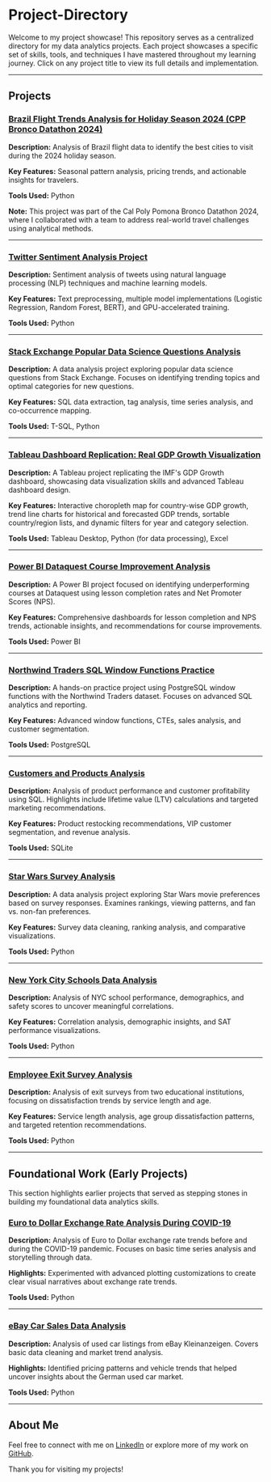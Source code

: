 # Project-Directory
Welcome to my project showcase! This repository serves as a centralized directory for my data analytics projects. Each project showcases a specific set of skills, tools, and techniques I have mastered throughout my learning journey. Click on any project title to view its full details and implementation.

---

## Projects

### [Brazil Flight Trends Analysis for Holiday Season 2024 (CPP Bronco Datathon 2024)](https://github.com/jastro-dev/cpp-bronco-datathon-fall-2024)
**Description:** Analysis of Brazil flight data to identify the best cities to visit during the 2024 holiday season.

**Key Features:** Seasonal pattern analysis, pricing trends, and actionable insights for travelers.

**Tools Used:** Python

**Note:** This project was part of the Cal Poly Pomona Bronco Datathon 2024, where I collaborated with a team to address real-world travel challenges using analytical methods.

---

### [Twitter Sentiment Analysis Project](https://github.com/jastro-dev/twitter-sentiment-analysis)
**Description:** Sentiment analysis of tweets using natural language processing (NLP) techniques and machine learning models.

**Key Features:** Text preprocessing, multiple model implementations (Logistic Regression, Random Forest, BERT), and GPU-accelerated training.

**Tools Used:** Python

---

### [Stack Exchange Popular Data Science Questions Analysis](https://github.com/jastro-dev/dq-11-stackexchange-popular-questions)
**Description:** A data analysis project exploring popular data science questions from Stack Exchange. Focuses on identifying trending topics and optimal categories for new questions.

**Key Features:** SQL data extraction, tag analysis, time series analysis, and co-occurrence mapping.

**Tools Used:** T-SQL, Python

---

### [Tableau Dashboard Replication: Real GDP Growth Visualization](https://github.com/jastro-dev/tableau-imf-data-dashboard)
**Description:** A Tableau project replicating the IMF's GDP Growth dashboard, showcasing data visualization skills and advanced Tableau dashboard design.

**Key Features:** Interactive choropleth map for country-wise GDP growth, trend line charts for historical and forecasted GDP trends, sortable country/region lists, and dynamic filters for year and category selection.

**Tools Used:** Tableau Desktop, Python (for data processing), Excel

---

### [Power BI Dataquest Course Improvement Analysis](https://github.com/jastro-dev/power-bi-dataquest-course-improvement-analysis)
**Description:** A Power BI project focused on identifying underperforming courses at Dataquest using lesson completion rates and Net Promoter Scores (NPS).

**Key Features:** Comprehensive dashboards for lesson completion and NPS trends, actionable insights, and recommendations for course improvements.

**Tools Used:** Power BI

---

### [Northwind Traders SQL Window Functions Practice](https://github.com/jastro-dev/dq-09-sql-window-functions-northwind-traders)
**Description:** A hands-on practice project using PostgreSQL window functions with the Northwind Traders dataset. Focuses on advanced SQL analytics and reporting.

**Key Features:** Advanced window functions, CTEs, sales analysis, and customer segmentation.

**Tools Used:** PostgreSQL

---

### [Customers and Products Analysis](https://github.com/jastro-dev/dq-08-sql-customers-and-products-analysis)
**Description:** Analysis of product performance and customer profitability using SQL. Highlights include lifetime value (LTV) calculations and targeted marketing recommendations.

**Key Features:** Product restocking recommendations, VIP customer segmentation, and revenue analysis.

**Tools Used:** SQLite

---

### [Star Wars Survey Analysis](https://github.com/jastro-dev/dq-07-star-wars-survey)
**Description:** A data analysis project exploring Star Wars movie preferences based on survey responses. Examines rankings, viewing patterns, and fan vs. non-fan preferences.

**Key Features:** Survey data cleaning, ranking analysis, and comparative visualizations.

**Tools Used:** Python

---

### [New York City Schools Data Analysis](https://github.com/jastro-dev/dq-06-nyc-high-school-analysis)
**Description:** Analysis of NYC school performance, demographics, and safety scores to uncover meaningful correlations.

**Key Features:** Correlation analysis, demographic insights, and SAT performance visualizations.

**Tools Used:** Python

---

### [Employee Exit Survey Analysis](https://github.com/jastro-dev/dq-05-clean-analyze-employee-exit-surveys)
**Description:** Analysis of exit surveys from two educational institutions, focusing on dissatisfaction trends by service length and age.

**Key Features:** Service length analysis, age group dissatisfaction patterns, and targeted retention recommendations.

**Tools Used:** Python

---

## Foundational Work (Early Projects)

This section highlights earlier projects that served as stepping stones in building my foundational data analytics skills.

### [Euro to Dollar Exchange Rate Analysis During COVID-19](https://github.com/jastro-dev/dq-04-storytelling-data-visualization-exchange-rates)
**Description:** Analysis of Euro to Dollar exchange rate trends before and during the COVID-19 pandemic. Focuses on basic time series analysis and storytelling through data.

**Highlights:** Experimented with advanced plotting customizations to create clear visual narratives about exchange rate trends.

**Tools Used:** Python

---

### [eBay Car Sales Data Analysis](https://github.com/jastro-dev/dq-02-ebay-car-sales-analysis)
**Description:** Analysis of used car listings from eBay Kleinanzeigen. Covers basic data cleaning and market trend analysis.

**Highlights:** Identified pricing patterns and vehicle trends that helped uncover insights about the German used car market.

**Tools Used:** Python

---

## About Me
Feel free to connect with me on [LinkedIn](https://www.linkedin.com/in/jeremy-r-castro/) or explore more of my work on [GitHub](https://github.com/jastro-dev).

Thank you for visiting my projects!
